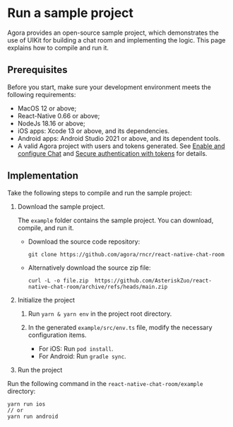 # Run a sample project

Agora provides an open-source sample project, which demonstrates the use of UIKit for building a chat room and implementing the logic. This page explains how to compile and run it. 

## Prerequisites

Before you start, make sure your development environment meets the following requirements:

- MacOS 12 or above;
- React-Native 0.66 or above;
- NodeJs 18.16 or above;
- iOS apps: Xcode 13 or above, and its dependencies.
- Android apps: Android Studio 2021 or above, and its dependent tools.
- A valid Agora project with users and tokens generated. See [Enable and configure Chat](https://docs.agora.io/en/agora-chat/get-started/enable) and [Secure authentication with tokens](https://docs.agora.io/en/agora-chat/develop/authentication) for details. 

## Implementation

Take the following steps to compile and run the sample project:

1. Download the sample project.

   The `example` folder contains the sample project. You can download, compile, and run it.

   - Download the source code repository:

     ```
     git clone https://github.com/agora/rncr/react-native-chat-room
     ```
     
   - Alternatively download the source zip file:

     ```
     curl -L -o file.zip  https://github.com/AsteriskZuo/react-native-chat-room/archive/refs/heads/main.zip
     ```
   
2. Initialize the project

   1. Run `yarn & yarn env` in the project root directory. 
   
   2. In the generated `example/src/env.ts` file, modify the necessary configuration items.
   
      - For iOS: Run `pod install`.
      - For Android: Run `gradle sync`.
      
3. Run the project

  Run the following command in the `react-native-chat-room/example` directory:

  ```
  yarn run ios
  // or
  yarn run android
  ```